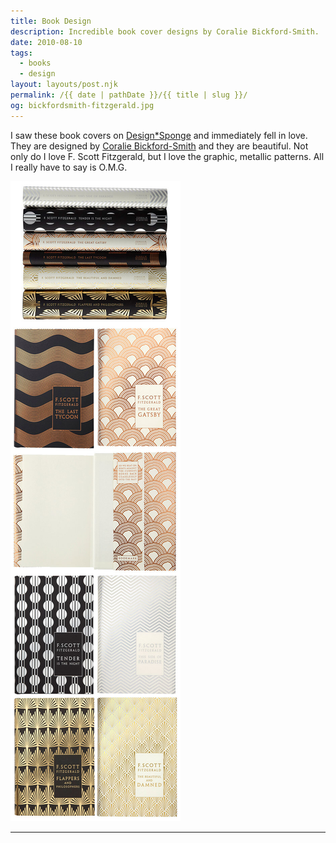 ```yaml
---
title: Book Design
description: Incredible book cover designs by Coralie Bickford-Smith.
date: 2010-08-10
tags: 
  - books
  - design
layout: layouts/post.njk
permalink: /{{ date | pathDate }}/{{ title | slug }}/
og: bickfordsmith-fitzgerald.jpg
---
```


I saw these book covers on [Design\*Sponge](http://www.designspongeonline.com/) and immediately fell in love. They are designed by [Coralie Bickford-Smith](http://www.cb-smith.com/index.php?/clothbound/f-scott-fitzgerald/) and they are beautiful. Not only do I love F. Scott Fitzgerald, but I love the graphic, metallic patterns. All I really have to say is O.M.G.

![F. Scott Fitzgerald books with metallic, art deco patterned covers](/img/bickfordsmith-fitzgerald.jpg)

---
